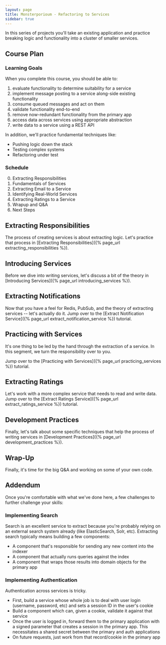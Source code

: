 ```yaml
---
layout: page
title: Monsterporioum - Refactoring to Services
sidebar: true
---
```


In this series of projects you'll take an existing application and practice breaking logic and functionality into a cluster of smaller services.

## Course Plan

### Learning Goals

When you complete this course, you should be able to:

1. evaluate functionality to determine suitability for a service
2. implement message posting to a service along-side existing functionality
3. consume queued messages and act on them
4. validate functionality end-to-end
5. remove now-redundant functionality from the primary app
6. access data across services using appropriate abstraction
7. write data to a service using a REST API

In addition, we'll practice fundamental techniques like:

* Pushing logic down the stack
* Testing complex systems
* Refactoring under test

### Schedule

0. Extracting Responsibilities
1. Fundamentals of Services
2. Extracting Email to a Service
3. Identifying Real-World Services
4. Extracting Ratings to a Service
5. Wrapup and Q&A
6. Next Steps

## Extracting Responsibilities

The process of creating services is about extracting logic. Let's practice that process in [Extracting Responsibilities]({% page_url extracting_responsibilities %}).

## Introducing Services

Before we dive into writing services, let's discuss a bit of the theory in [Introducing Services]({% page_url introducing_services %}).

## Extracting Notifications

Now that you have a feel for Redis, PubSub, and the theory of extracting services -- let's actually do it. Jump over to the [Extract Notification Service]({% page_url extract_notification_service %}) tutorial.

## Practicing with Services

It's one thing to be led by the hand through the extraction of a service. In this segment, we turn the responsibility over to you. 

Jump over to the [Practicing with Services]({% page_url practicing_services %}) tutorial.

## Extracting Ratings

Let's work with a more complex service that needs to read and write data. Jump over to the [Extract Ratings Service]({% page_url extract_ratings_service %}) tutorial.

## Development Practices

Finally, let's talk about some specific techniques that help the process of writing services in [Development Practices]({% page_url development_practices %}).

## Wrap-Up

Finally, it's time for the big Q&A and working on some of your own code.

## Addendum

Once you're comfortable with what we've done here, a few challenges to further challenge your skills:

### Implementing Search

Search is an excellent service to extract because you're probably relying on an external search system already (like ElasticSearch, Solr, etc). Extracting search typically means building a few components:

* A component that's responsible for sending any new content into the indexer
* A component that actually runs queries against the index
* A component that wraps those results into domain objects for the primary app

### Implementing Authentication

Authentication across services is tricky.

* First, build a service whose whole job is to deal with user login (username, password, etc) and sets a session ID in the user's cookie
* Build a component which can, given a cookie, validate it against that service
* Once the user is logged in, forward them to the primary application with a signed parameter that creates a session in the primary app. This necessitates a shared secret between the primary and auth applications
* On future requests, just work from that record/cookie in the primary app
